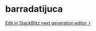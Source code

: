 # barradatijuca

[Edit in StackBlitz next generation editor ⚡️](https://stackblitz.com/~/github.com/alvarobcmed/barradatijuca)